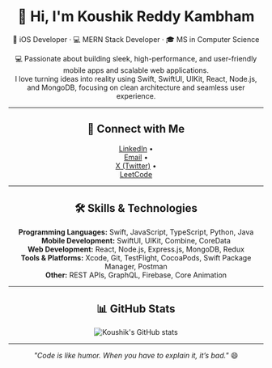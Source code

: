 <div align="center">

# 👋 Hi, I'm Koushik Reddy Kambham  
📱 iOS Developer · 💻 MERN Stack Developer · 🎓 MS in Computer Science  

💻 Passionate about building sleek, high-performance, and user-friendly mobile apps and scalable web applications.  
I love turning ideas into reality using Swift, SwiftUI, UIKit, React, Node.js, and MongoDB, focusing on clean architecture and seamless user experience.

</div>

---

<div align="center">

## 🔗 Connect with Me
[LinkedIn](https://www.linkedin.com/in/koushikkambham/) •  
[Email](mailto:koushikkamham123@gmail.com) •  
[X (Twitter)](https://x.com/MaheshKoushik1) •  
[LeetCode](https://leetcode.com/u/koushik0329/)

</div>

---

<div align="center">

## 🛠 Skills & Technologies
**Programming Languages:** Swift, JavaScript, TypeScript, Python, Java  
**Mobile Development:** SwiftUI, UIKit, Combine, CoreData  
**Web Development:** React, Node.js, Express.js, MongoDB, Redux  
**Tools & Platforms:** Xcode, Git, TestFlight, CocoaPods, Swift Package Manager, Postman  
**Other:** REST APIs, GraphQL, Firebase, Core Animation

</div>

---

<div align="center">

## 📊 GitHub Stats
![Koushik's GitHub stats](https://github-readme-stats.vercel.app/api?username=koushik0329&show_icons=true&theme=swift)

</div>

---

<div align="center">

_"Code is like humor. When you have to explain it, it’s bad."_ 😄

</div>
